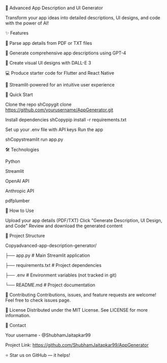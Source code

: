 📱 Advanced App Description and UI Generator

Transform your app ideas into detailed descriptions, UI designs, and code with the power of AI!

✨ Features

📄 Parse app details from PDF or TXT files

🤖 Generate comprehensive app descriptions using GPT-4

🎨 Create visual UI designs with DALL-E 3

💻 Produce starter code for Flutter and React Native

🚀 Streamlit-powered for an intuitive user experience

🚀 Quick Start

Clone the repo
shCopygit clone https://github.com/yourusername/AppGenerator.git

Install dependencies
shCopypip install -r requirements.txt

Set up your .env file with API keys
Run the app

shCopystreamlit run app.py


🛠️ Technologies

Python

Streamlit

OpenAI API

Anthropic API

pdfplumber

📘 How to Use

Upload your app details (PDF/TXT)
Click "Generate Description, UI Design, and Code"
Review and download the generated content

🔧 Project Structure

Copyadvanced-app-description-generator/

├── app.py                 # Main Streamlit application

├── requirements.txt       # Project dependencies

├── .env                   # Environment variables (not tracked in git)

└── README.md              # Project documentation

🤝 Contributing
Contributions, issues, and feature requests are welcome! Feel free to check issues page.

📃 License
Distributed under the MIT License. See LICENSE for more information.

📧 Contact

Your username - @ShubhamJaitapkar99

Project Link: https://github.com/ShubhamJaitapkar99/AppGenerator

⭐ Star us on GitHub — it helps!
